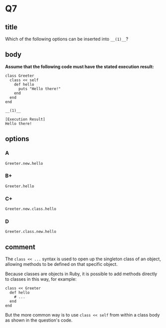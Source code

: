# Q7

## title

Which of the following options can be inserted into `__(1)__`?

## body

**Assume that the following code must have the stated execution result:** 

```
class Greeter
  class << self
    def hello
      puts "Hello there!"
    end
  end
end

__(1)__

[Execution Result]
Hello there!
```

## options

### A

`Greeter.new.hello`

### B+

`Greeter.hello`

### C+

`Greeter.new.class.hello`

### D

`Greeter.class.new.hello`

## comment

The `class << ...` syntax is used to open up the singleton class of an object, allowing methods to be defined on that specific object.

Because classes are objects in Ruby, it is possible to add methods directly to classes in this way, for example:

```
class << Greeter
  def hello
    # ...
  end
end
```

But the more common way is to use `class << self` from within a class body as shown in the question's code.